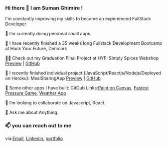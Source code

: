 ### Hi there 👋 I am Suman Ghimire !

<!--
**sumanghimire79/sumanghimire79** is a ✨ _special_ ✨ repository because its `README.md` (this file) appears on your GitHub profile.

Here are some ideas to get you started:

- 🔭 I’m currently working on ...
- 🌱 I’m currently learning ...
- 👯 I’m looking to collaborate on ...
- 🤔 I’m looking for help with ...
- 💬 Ask me about ...
- 📫 How to reach me: ...
- 😄 Pronouns: ...
- ⚡ Fun fact: ...
-->

I'm constantly improving my skills to become an experienced FullStack Developer

🌱 I’m currently doing personal small apps.

👯 I have recently finished a 35 weeks long Fullstack Development Bootcamp at Hack Your Future, Denmark

👩‍🎓 Check out my Graduation Final Project at HYF: Simply Spices Webshop [Preview](https://staging-webshop-class20-fp.herokuapp.com/) | [GitHub](https://github.com/sumanghimire79/simply-spices)

🌱 I recently finished individual project (JavaScript/Reactjs/Nodejs/Deployed on Heroku): 
MealSharingApp [Preview](https://hyf-meal-sharing-sumanghimire.herokuapp.com/) | [GitHub](https://github.com/sumanghimire79/meal-sharing)

🌱 Some other apps I have built: GitGub Links:[Paint on Canvas](https://github.com/sumanghimire79/hyf-homework/tree/master/javascript/javascript3/week3/js3w3-hw),
                  [Fastest Pressure Game](https://github.com/sumanghimire79/hyf-homework/tree/master/javascript/javascript2/week3/js2w3-hw),
                  [Weather App](https://github.com/sumanghimire79/hyf-homework/blob/master/javascript/javascript3/week1/js3w1hw)

👯 I’m looking to collaborate on Javascript, React.

💬 Ask me about Anything.


### 📫 you can reach out to me 
via:[Email](sumanghimire79@yahoo.com), [Linkedin](https://www.linkedin.com/in/sumanghimire/), [portfolio]( https://sumanghimireportfolio.herokuapp.com/portfolio)


